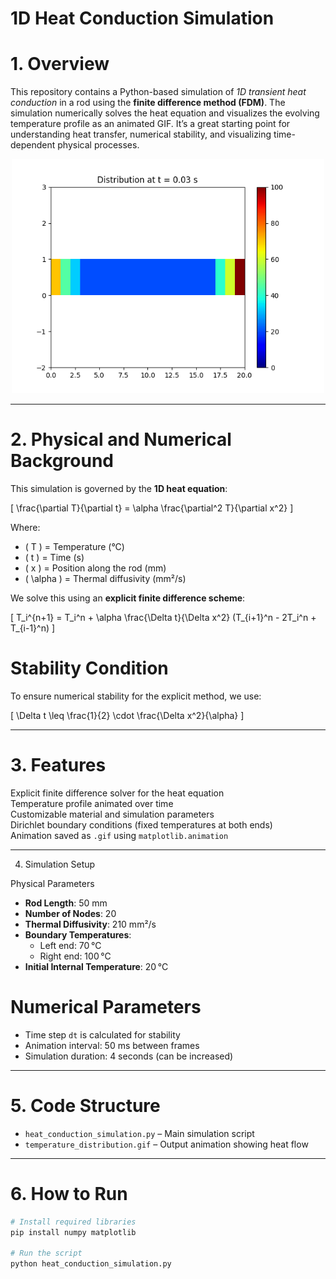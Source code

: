 #  1D Heat Conduction Simulation

# 1. Overview

This repository contains a Python-based simulation of *1D transient heat conduction* in a rod using the **finite difference method (FDM)**. The simulation numerically solves the heat equation and visualizes the evolving temperature profile as an animated GIF. It’s a great starting point for understanding heat transfer, numerical stability, and visualizing time-dependent physical processes.

<p align="center">
  <img src="temperature_distribution.gif" alt="Temperature Evolution" width="500"/>
</p>

---

# 2. Physical and Numerical Background

This simulation is governed by the **1D heat equation**:

\[
\frac{\partial T}{\partial t} = \alpha \frac{\partial^2 T}{\partial x^2}
\]

Where:
- \( T \) = Temperature (°C)
- \( t \) = Time (s)
- \( x \) = Position along the rod (mm)
- \( \alpha \) = Thermal diffusivity (mm²/s)

We solve this using an **explicit finite difference scheme**:

\[
T_i^{n+1} = T_i^n + \alpha \frac{\Delta t}{\Delta x^2} (T_{i+1}^n - 2T_i^n + T_{i-1}^n)
\]

# Stability Condition

To ensure numerical stability for the explicit method, we use:

\[
\Delta t \leq \frac{1}{2} \cdot \frac{\Delta x^2}{\alpha}
\]

---

# 3. Features

 Explicit finite difference solver for the heat equation  
 Temperature profile animated over time  
 Customizable material and simulation parameters  
 Dirichlet boundary conditions (fixed temperatures at both ends)  
 Animation saved as `.gif` using `matplotlib.animation`

---

4. Simulation Setup

Physical Parameters
- **Rod Length**: 50 mm  
- **Number of Nodes**: 20  
- **Thermal Diffusivity**: 210 mm²/s  
- **Boundary Temperatures**:  
  - Left end: 70 °C  
  - Right end: 100 °C  
- **Initial Internal Temperature**: 20 °C  

 # Numerical Parameters
- Time step `dt` is calculated for stability  
- Animation interval: 50 ms between frames  
- Simulation duration: 4 seconds (can be increased)

---

# 5. Code Structure

- `heat_conduction_simulation.py` – Main simulation script  
- `temperature_distribution.gif` – Output animation showing heat flow

---

# 6. How to Run

```bash
# Install required libraries
pip install numpy matplotlib

# Run the script
python heat_conduction_simulation.py
